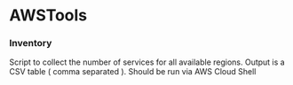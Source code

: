# AWSTools

### Inventory
Script to collect the number of services for all available regions. Output is a CSV table ( comma separated ). Should be run via AWS Cloud Shell

